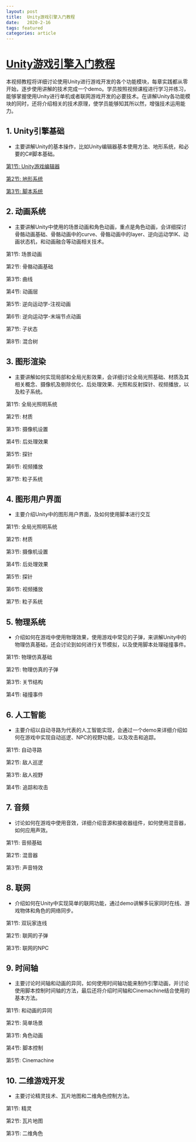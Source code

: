 ```yaml
---
layout: post
title:  Unity游戏引擎入门教程
date:   2020-2-16
tags: featured
categories: article 
---
```


# [Unity游戏引擎入门教程](https://www.bilibili.com/video/av89172254/)
本视频教程将详细讨论使用Unity进行游戏开发的各个功能模块，每章实践都从零开始，逐步使用讲解的技术完成一个demo。学员按照视频课程进行学习并练习，能够掌握使用Unity进行单机或者联网游戏开发的必要技术。在讲解Unity各功能模块的同时，还将介绍相关的技术原理，使学员能够知其所以然，增强技术运用能力。
## 1.    Unity引擎基础
- 主要讲解Unity的基本操作，比如Unity编辑器基本使用方法、地形系统，和必要的C#脚本基础。

[第1节: Unity游戏编辑器](https://www.bilibili.com/video/av89361283/)

[第2节: 地形系统](https://www.bilibili.com/video/av89404060/)

[第3节: 脚本系统](https://www.bilibili.com/video/av89406920/)

## 2.   动画系统
- 主要讲解Unity中使用的场景动画和角色动画，重点是角色动画，会详细探讨骨骼动画基础、骨骼动画中的curve、骨骼动画中的layer、逆向运动学IK、动画状态机，和动画融合等动画相关技术。

第1节: 场景动画

第2节: 骨骼动画基础

第3节: 曲线

第4节: 动画层

第5节: 逆向运动学-注视动画

第6节: 逆向运动学-末端节点动画

第7节: 子状态

第8节: 混合树

## 3.    图形渲染
- 主要讲解如何实现局部和全局光影效果，会详细讨论全局光照基础、材质及其相关概念、摄像机及剔除优化、后处理效果、光照和反射探针、视频播放，以及粒子系统。

第1节: 全局光照明系统

第2节: 材质

第3节: 摄像机设置

第4节: 后处理效果

第5节: 探针

第6节: 视频播放

第7节: 粒子系统

## 4.    图形用户界面
- 主要介绍Unity中的图形用户界面，及如何使用脚本进行交互

第1节: 全局光照明系统

第2节: 材质

第3节: 摄像机设置

第4节: 后处理效果

第5节: 探针

第6节: 视频播放

第7节: 粒子系统

## 5.    物理系统
- 介绍如何在游戏中使用物理效果，使用游戏中常见的子弹，来讲解Unity中的物理仿真基础，还会讨论到如何进行关节模拟，以及使用脚本处理碰撞事件。

第1节: 物理仿真基础

第2节: 物理仿真的子弹

第3节: 关节结构

第4节: 碰撞事件

## 6.    人工智能
- 主要介绍以自动寻路为代表的人工智能实现，会通过一个demo来详细介绍如何在游戏中实现自动巡逻、NPC的视野功能，以及攻击和追踪。

第1节: 自动寻路

第2节: 敌人巡逻

第3节: 敌人视野

第4节: 追踪和攻击

## 7.    音频
- 讨论如何在游戏中使用音效，详细介绍音源和接收器组件，如何使用混音器，如何应用声效。

第1节: 音频基础

第2节: 混音器

第3节: 声音特效

## 8.    联网
- 介绍如何在Unity中实现简单的联网功能，通过demo讲解多玩家同时在线、游戏物体和角色的网络同步。

第1节: 双玩家连线

第2节: 联网的子弹

第3节: 联网的NPC

## 9.    时间轴
- 主要讨论时间轴和动画的异同，如何使用时间轴功能来制作引擎动画，并讨论使用脚本控制时间轴的方法，最后还将介绍时间轴和Cinemachine结合使用的基本方法。

第1节: 和动画的异同

第2节: 简单场景

第3节: 角色动画

第4节: 脚本控制

第5节: Cinemachine

## 10. 二维游戏开发
- 主要讨论精灵技术、瓦片地图和二维角色控制方法。

第1节: 精灵

第2节: 瓦片地图

第3节: 二维角色

<script>
  (function(i,s,o,g,r,a,m){i['GoogleAnalyticsObject']=r;i[r]=i[r]||function(){
  (i[r].q=i[r].q||[]).push(arguments)},i[r].l=1*new Date();a=s.createElement(o),
  m=s.getElementsByTagName(o)[0];a.async=1;a.src=g;m.parentNode.insertBefore(a,m)
  })(window,document,'script','https://www.google-analytics.com/analytics.js','ga');

  ga('create', 'UA-85986843-1', 'auto');
  ga('send', 'pageview');

</script>